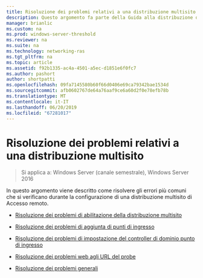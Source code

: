 ```yaml
---
title: Risoluzione dei problemi relativi a una distribuzione multisito
description: Questo argomento fa parte della Guida alla distribuzione di più server di accesso remoto in una distribuzione multisito di Windows Server 2016.
manager: brianlic
ms.custom: na
ms.prod: windows-server-threshold
ms.reviewer: na
ms.suite: na
ms.technology: networking-ras
ms.tgt_pltfrm: na
ms.topic: article
ms.assetid: f92b1335-ac4a-4501-a5ec-d1851e6f0fc7
ms.author: pashort
author: shortpatti
ms.openlocfilehash: 09fa7145580b60f66d0406e69ca79342bae1534d
ms.sourcegitcommit: afb0602767de64a76aaf9ce6a60d2f0e78efb78b
ms.translationtype: MT
ms.contentlocale: it-IT
ms.lasthandoff: 06/20/2019
ms.locfileid: "67281017"
---
```

# <a name="troubleshoot-a-multisite-deployment"></a>Risoluzione dei problemi relativi a una distribuzione multisito

>Si applica a: Windows Server (canale semestrale), Windows Server 2016

In questo argomento viene descritto come risolvere gli errori più comuni che si verificano durante la configurazione di una distribuzione multisito di Accesso remoto.   
  
-   [Risoluzione dei problemi di abilitazione della distribuzione multisito](Troubleshooting-Enabling-Multisite.md)  
  
-   [Risoluzione dei problemi di aggiunta di punti di ingresso](Troubleshooting-Adding-Entry-Points.md)  
  
-   [Risoluzione dei problemi di impostazione del controller di dominio punto di ingresso](Troubleshooting-Setting-the-Entry-Point-Domain-Controller.md)  
  
-   [Risoluzione dei problemi web agli URL del probe](Troubleshooting-Web-Probe-URLs.md)  
  
-   [Risoluzione dei problemi generali](Troubleshooting-General-Issues.md)  
  


